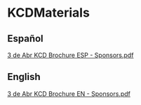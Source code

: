 # KCDMaterials

## Español
[3 de Abr KCD Brochure ESP - Sponsors.pdf](https://github.com/fhcn-io/KCDMaterials/files/11143922/KCD.Brochure.ESP.-.Sponsors.pdf)


## English
[3 de Abr KCD Brochure EN - Sponsors.pdf](https://github.com/fhcn-io/KCDMaterials/files/11143923/KCD.Brochure.EN.-.Sponsors.pdf)
